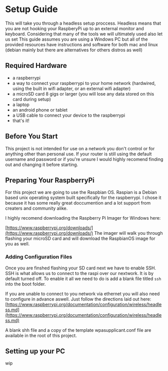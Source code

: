 # Setup Guide
This will take you through a headless setup proccess. Headless means that you are not hooking your RaspberyPi up to an external monitor and keyboard.
Considering that many of the tools we will ultimately used also let us set This guide assumes you are using a Windows PC but all of the provided
resources have instructions and software for both mac and linux (debian mainly but there are alternatives for others distros as well)

## Required Hardware
- a raspberrypi 
- a way to connect your raspberrypi to your home network (hardwired, using the built in wifi adapter, or an external wifi adapter)
- a microSD card 8 gigs or larger (you will lose any data stored on this card during setup)
- a laptop
- an android phone or tablet
- a USB cable to connect your device to the raspberrypi
- that's it!

## Before You Start

This project is not intended for use on a network you don't control or for anything other than personal use. If your router is still using the default username and password or if you're unsure I would highly recomend finding out and changing it before starting. 

## Preparing Your RaspberryPi

For this project we are going to use the Raspbian OS. Raspian is a Debian based unix operating system built specifically for the raspberrypi.
I chose it because it has some really great doccumention and a lot support from creaters and community alike. 

I highly recomend downloading the Raspberry Pi Imager for Windows here:

[https://www.raspberrypi.org/downloads/](https://www.raspberrypi.org/downloads/)
The imager will walk you through flashing your microSD card and will download the RaspbianOS image for you as well.

### Adding Configuration Files
Once you are finshed flashing your SD card next we have to enable SSH. SSH is what allows us to connect to the raspi over our nextwork. It is 
by default turned off. To enable it all we need to do is add a blank file titled `ssh` into the boot folder. 

If you are unable to connect to you network via ethernet you will also need to configure in advance aswell. Just follow the directions laid out here:
[https://www.raspberrypi.org/documentation/configuration/wireless/headless.md](https://www.raspberrypi.org/documentation/configuration/wireless/headless.md)

A blank shh file and a copy of the template wpasupplicant.conf file are available in the root of this project. 

## Setting up your PC 

wip


